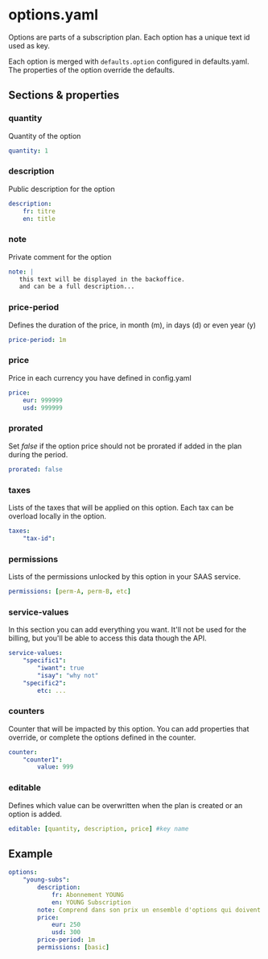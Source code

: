 # options.yaml

Options are parts of a subscription plan. Each option has a unique text id used as key.

Each option is merged with `defaults.option` configured in defaults.yaml. The properties of the option override the defaults.

## Sections & properties

### quantity

Quantity of the option

```yaml
quantity: 1
```

### description

Public description for the option

```yaml
description:
    fr: titre
    en: title
```

### note

Private comment for the option

```yaml
note: |
   this text will be displayed in the backoffice.
   and can be a full description...
```

### price-period

Defines the duration of the price, in month (m), in days (d) or even year (y)

```yaml
price-period: 1m
```

### price

Price in each currency you have defined in config.yaml

```yaml
price:
    eur: 999999
    usd: 999999
```

### prorated

Set *false* if the option price should not be prorated if added in the plan during the period.

```yaml
prorated: false
```

### taxes

Lists of the taxes that will be applied on this option. Each tax can be overload locally in the option.

```yaml
taxes:
    "tax-id":
```

### permissions

Lists of the permissions unlocked by this option in your SAAS service.

```yaml
permissions: [perm-A, perm-B, etc]
```

### service-values

In this section you can add everything you want. It'll not be used for the billing, but you'll be able to access this data though the API.

```yaml
service-values:
    "specific1":
        "iwant": true
        "isay": "why not"
    "specific2":
        etc: ...
```

### counters

Counter that will be impacted by this option. You can add properties that override, or complete the options defined in the counter.

````yaml
counter:
    "counter1":
        value: 999
````

### editable

Defines which value can be overwritten when the plan is created or an option is added.

```yaml
editable: [quantity, description, price] #key name
```

## Example

```yaml
options:
    "young-subs":
        description:
            fr: Abonnement YOUNG
            en: YOUNG Subscription
        note: Comprend dans son prix un ensemble d'options qui doivent être incluses dans le plan
        price:
            eur: 250
            usd: 300
        price-period: 1m
        permissions: [basic]
```
